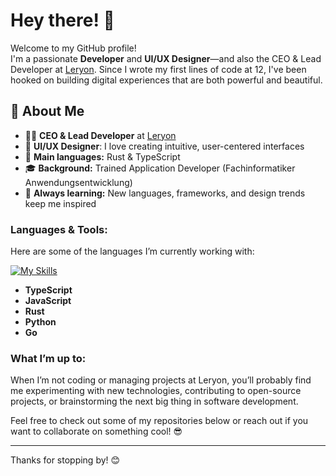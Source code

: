 # Hey there! 👋

Welcome to my GitHub profile!  
I'm a passionate **Developer** and **UI/UX Designer**—and also the CEO & Lead Developer at [Leryon](https://leryon.com). Since I wrote my first lines of code at 12, I've been hooked on building digital experiences that are both powerful and beautiful.

## 🚀 About Me

- 👨‍💻 **CEO & Lead Developer** at [Leryon](https://leryon.com)
- 🎨 **UI/UX Designer**: I love creating intuitive, user-centered interfaces
- 🦀 **Main languages:** Rust & TypeScript
- 🎓 **Background:** Trained Application Developer (Fachinformatiker Anwendungsentwicklung)
- 🌱 **Always learning:** New languages, frameworks, and design trends keep me inspired

### Languages & Tools:
Here are some of the languages I’m currently working with:

[![My Skills](https://skillicons.dev/icons?i=rust,typescript,cpp,go,php,html&perline=3)](https://skillicons.dev)

- **TypeScript**
- **JavaScript**
- **Rust**
- **Python**
- **Go**

### What I’m up to:
When I’m not coding or managing projects at Leryon, you’ll probably find me experimenting with new technologies, contributing to open-source projects, or brainstorming the next big thing in software development.

Feel free to check out some of my repositories below or reach out if you want to collaborate on something cool! 😎

---

Thanks for stopping by! 😊
